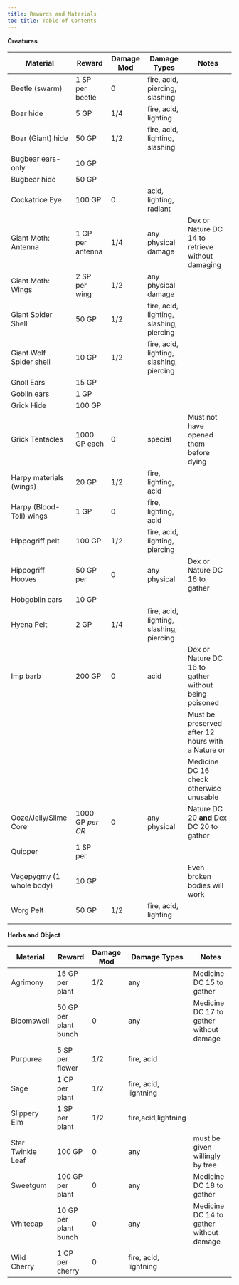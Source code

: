 ```yaml
---
title: Rewards and Materials
toc-title: Table of Contents
---
```


**Creatures**

| Material                 | Reward           | Damage Mod | Damage Types                             | Notes                                                |
|--------------------------|------------------|------------|------------------------------------------|------------------------------------------------------|
| Beetle (swarm)           | 1 SP per beetle  | 0          | fire, acid, piercing, slashing           |                                                      |
| Boar hide                | 5 GP             | 1/4        | fire, acid, lighting                     |                                                      |
| Boar (Giant) hide        | 50 GP            | 1/2        | fire, acid, lighting, slashing           |                                                      |
| Bugbear ears-only        | 10 GP            |            |                                          |                                                      |
| Bugbear hide             | 50 GP            |            |                                          |                                                      |
| Cockatrice Eye           | 100 GP           | 0          | acid, lighting, radiant                  |                                                      |
| Giant Moth: Antenna      | 1 GP per antenna | 1/4        | any physical damage                      | Dex or Nature DC 14 to retrieve without damaging     |
| Giant Moth: Wings        | 2 SP per wing    | 1/2        | any physical damage                      |                                                      |
| Giant Spider Shell       | 50 GP            | 1/2        | fire, acid, lighting, slashing, piercing |                                                      |
| Giant Wolf Spider shell  | 10 GP            | 1/2        | fire, acid, lighting, slashing, piercing |                                                      |
| Gnoll Ears               | 15 GP            |            |                                          |                                                      |
| Goblin ears              | 1 GP             |            |                                          |                                                      |
| Grick Hide               | 100 GP           |            |                                          |                                                      |
| Grick Tentacles          | 1000 GP each     | 0          | special                                  | Must not have opened them before dying               |
| Harpy materials (wings)  | 20 GP            | 1/2        | fire, lighting, acid                     |                                                      |
| Harpy (Blood-Toll) wings | 1 GP             | 0          | fire, lighting, acid                     |                                                      |
| Hippogriff pelt          | 100 GP           | 1/2        | fire, acid, lighting, piercing           |                                                      |
| Hippogriff Hooves        | 50 GP per        | 0          | any physical                             | Dex or Nature DC 16 to gather                        |
| Hobgoblin ears           | 10 GP            |            |                                          |                                                      |
| Hyena Pelt               | 2 GP             | 1/4        | fire, acid, lighting, slashing, piercing |                                                      |
| Imp barb                 | 200 GP           | 0          | acid                                     | Dex or Nature DC 16 to gather without being poisoned |
|                          |                  |            |                                          | Must be preserved after 12 hours with a Nature or    |
|                          |                  |            |                                          | Medicine DC 16 check otherwise unusable              |
| Ooze/Jelly/Slime Core    | 1000 GP *per CR* | 0          | any physical                             | Nature DC 20 **and** Dex DC 20 to gather             |
| Quipper                  | 1 SP per         |            |                                          |                                                      |
| Vegepygmy (1 whole body) | 10 GP            |            |                                          | Even broken bodies will work                         |
| Worg Pelt                | 50 GP            | 1/2        | fire, acid, lighting                     |                                                      |
|                          |                  |            |                                          |                                                      |



**Herbs and Object**

| Material          | Reward                | Damage Mod | Damage Types          | Notes                                   |
|-------------------|-----------------------|------------|-----------------------|-----------------------------------------|
| Agrimony          | 15 GP per plant       | 1/2        | any                   | Medicine DC 15 to gather                |
| Bloomswell        | 50 GP per plant bunch | 0          | any                   | Medicine DC 17 to gather without damage |
| Purpurea          | 5 SP per flower       | 1/2        | fire, acid            |                                         |
| Sage              | 1 CP per plant        | 1/2        | fire, acid, lightning |                                         |
| Slippery Elm      | 1 SP per plant        | 1/2        | fire,acid,lightning   |                                         |
| Star Twinkle Leaf | 100 GP                | 0          | any                   | must be given willingly by tree         |
| Sweetgum          | 100 GP per plant      | 0          | any                   | Medicine DC 18 to gather                |
| Whitecap          | 10 GP per plant bunch | 0          | any                   | Medicine DC 14 to gather without damage |
| Wild Cherry       | 1 CP per cherry       | 0          | fire, acid, lightning |                                         |
